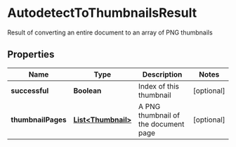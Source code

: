 

# AutodetectToThumbnailsResult

Result of converting an entire document to an array of PNG thumbnails

## Properties

| Name | Type | Description | Notes |
|------------ | ------------- | ------------- | -------------|
|**successful** | **Boolean** | Index of this thumbnail |  [optional] |
|**thumbnailPages** | [**List&lt;Thumbnail&gt;**](Thumbnail.md) | A PNG thumbnail of the document page |  [optional] |



